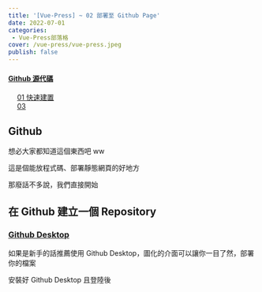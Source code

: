 ```yaml
---
title: '[Vue-Press] ~ 02 部署至 Github Page'
date: 2022-07-01
categories: 
 - Vue-Press部落格
cover: /vue-press/vue-press.jpeg
publish: false
---
```


#### <i class="iconfont reco-other" style="color: rgb(66, 152, 245);"></i> [Github 源代碼](https://github.com/I-am-nothing/I-am-nothing.github.io)

&emsp; <Fa-CaretSquareLeft color="rgb(66, 152, 245)"/> [01 快速建置](/zh-TW/blogs/vue-puess/01-quick-build.html)<br/>
&emsp; <Fa-CaretSquareRight color="rgb(66, 152, 245)"/> [03](/)

## Github 

想必大家都知道這個東西吧 ww

這是個能放程式碼、部署靜態網頁的好地方

那廢話不多說，我們直接開始

## 在 Github 建立一個 Repository

### [Github Desktop](https://desktop.github.com/)

如果是新手的話推薦使用 Github Desktop，圖化的介面可以讓你一目了然，部署你的檔案

安裝好 Github Desktop 且登陸後



